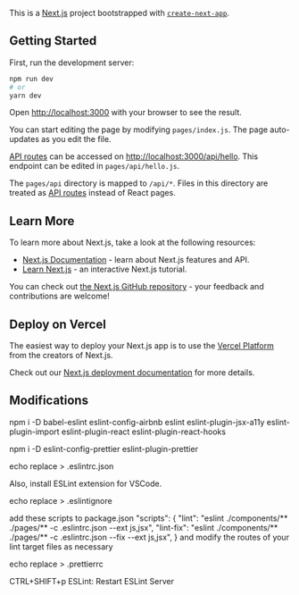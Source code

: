 This is a [Next.js](https://nextjs.org/) project bootstrapped with [`create-next-app`](https://github.com/vercel/next.js/tree/canary/packages/create-next-app).

## Getting Started

First, run the development server:

```bash
npm run dev
# or
yarn dev
```

Open [http://localhost:3000](http://localhost:3000) with your browser to see the result.

You can start editing the page by modifying `pages/index.js`. The page auto-updates as you edit the file.

[API routes](https://nextjs.org/docs/api-routes/introduction) can be accessed on [http://localhost:3000/api/hello](http://localhost:3000/api/hello). This endpoint can be edited in `pages/api/hello.js`.

The `pages/api` directory is mapped to `/api/*`. Files in this directory are treated as [API routes](https://nextjs.org/docs/api-routes/introduction) instead of React pages.

## Learn More

To learn more about Next.js, take a look at the following resources:

- [Next.js Documentation](https://nextjs.org/docs) - learn about Next.js features and API.
- [Learn Next.js](https://nextjs.org/learn) - an interactive Next.js tutorial.

You can check out [the Next.js GitHub repository](https://github.com/vercel/next.js/) - your feedback and contributions are welcome!

## Deploy on Vercel

The easiest way to deploy your Next.js app is to use the [Vercel Platform](https://vercel.com/new?utm_medium=default-template&filter=next.js&utm_source=create-next-app&utm_campaign=create-next-app-readme) from the creators of Next.js.

Check out our [Next.js deployment documentation](https://nextjs.org/docs/deployment) for more details.

## Modifications

npm i -D babel-eslint eslint-config-airbnb eslint eslint-plugin-jsx-a11y eslint-plugin-import eslint-plugin-react eslint-plugin-react-hooks

npm i -D eslint-config-prettier eslint-plugin-prettier

echo replace  > .eslintrc.json

Also, install ESLint extension for VSCode.

echo replace  > .eslintignore

add these scripts to package.json 
"scripts": {
    "lint": "eslint ./components/** ./pages/** -c .eslintrc.json --ext js,jsx",
    "lint-fix": "eslint ./components/** ./pages/** -c .eslintrc.json --fix --ext js,jsx",
}
and modify the routes of your lint target files as necessary

echo replace  > .prettierrc

CTRL+SHIFT+p
ESLint: Restart ESLint Server